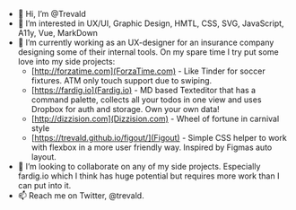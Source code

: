 - 👋 Hi, I’m @Trevald
- 👀 I’m interested in UX/UI, Graphic Design, HMTL, CSS, SVG, JavaScript, A11y, Vue, MarkDown
- 🌱 I’m currently working as an UX-designer for an insurance company designing some of their internal tools. On my spare time I try put some love into my side projects:
  - [http://forzatime.com](ForzaTime.com) - Like Tinder for soccer fixtures. ATM only touch support due to swiping.
  - [https://fardig.io](Fardig.io) - MD based Texteditor that has a command palette, collects all your todos in one view and uses Dropbox for auth and storage. Own your own data! 
  - [http://dizzision.com](Dizzision.com) - Wheel of fortune in carnival style
  - [https://trevald.github.io/figout/](Figout) - Simple CSS helper to work with flexbox in a more user friendly way. Inspired by Figmas auto layout.
- 💞️ I’m looking to collaborate on any of my side projects. Especially fardig.io which I think has huge potential but requires more work than I can put into it.
- 📫 Reach me on Twitter, @trevald.  

<!---
Trevald/Trevald is a ✨ special ✨ repository because its `README.md` (this file) appears on your GitHub profile.
You can click the Preview link to take a look at your changes.
--->
